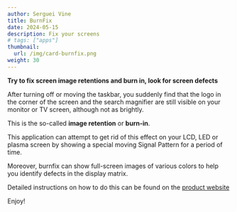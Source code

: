 ```yaml
---
author: Serguei Vine
title: BurnFix
date: 2024-05-15
description: Fix your screens
# tags: ["apps"]
thumbnail:
  url: /img/card-burnfix.png
weight: 30
---
```



**Try to fix screen image retentions and burn in, look for screen defects**

After turning off or moving the taskbar, you suddenly find that the logo in the corner of the screen and the search magnifier are still visible on your monitor or TV screen, although not as brightly.

This is the so-called **image retention** or **burn-in**.

This application can attempt to get rid of this effect on your LCD, LED or plasma screen by showing a special moving Signal Pattern for a period of time.

Moreover, burnfix can show full-screen images of various colors to help you identify defects in the display matrix.   

<!-- commented buggy hinode link -->
<!-- Detailed instructions on how to do this can be found on the {{< link href="https://vinser.github.io/burnfix/" >}}product website{{< /link >}}   -->
Detailed instructions on how to do this can be found on the [product website ](https://vinser.github.io/burnfix/)

Enjoy!  
